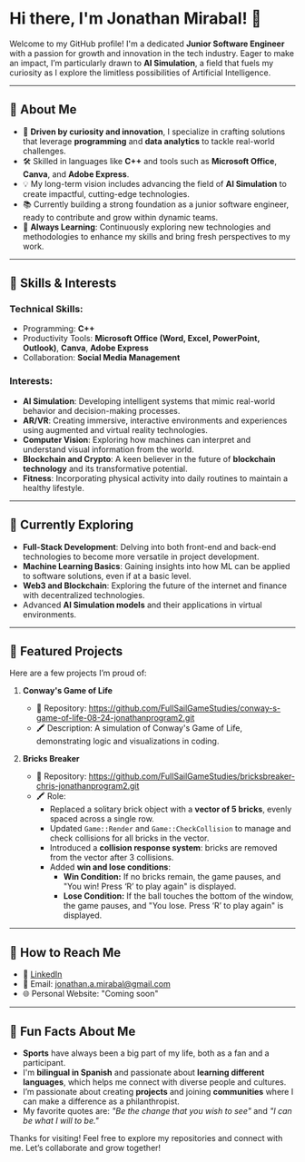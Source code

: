 # Hi there, I'm Jonathan Mirabal! 👋

Welcome to my GitHub profile! I'm a dedicated **Junior Software Engineer** with a passion for growth and innovation in the tech industry. Eager to make an impact, I’m particularly drawn to **AI Simulation**, a field that fuels my curiosity as I explore the limitless possibilities of Artificial Intelligence.


---

## 🚀 About Me
- 🌟 **Driven by curiosity and innovation**, I specialize in crafting solutions that leverage **programming** and **data analytics** to tackle real-world challenges.
- 🛠️ Skilled in languages like **C++** and tools such as **Microsoft Office**, **Canva**, and **Adobe Express**.
- 💡 My long-term vision includes advancing the field of **AI Simulation** to create impactful, cutting-edge technologies.
- 📚 Currently building a strong foundation as a junior software engineer, ready to contribute and grow within dynamic teams.
- 📖 **Always Learning**: Continuously exploring new technologies and methodologies to enhance my skills and bring fresh perspectives to my work.

---

## 🔧 Skills & Interests
### Technical Skills:
- Programming: **C++**
- Productivity Tools: **Microsoft Office (Word, Excel, PowerPoint, Outlook)**, **Canva**, **Adobe Express**
- Collaboration: **Social Media Management**

### Interests:
- **AI Simulation**: Developing intelligent systems that mimic real-world behavior and decision-making processes.
- **AR/VR**: Creating immersive, interactive environments and experiences using augmented and virtual reality technologies.
- **Computer Vision**: Exploring how machines can interpret and understand visual information from the world.
- **Blockchain and Crypto**: A keen believer in the future of **blockchain technology** and its transformative potential.
- **Fitness**: Incorporating physical activity into daily routines to maintain a healthy lifestyle.

---

## 🌱 Currently Exploring
- **Full-Stack Development**: Delving into both front-end and back-end technologies to become more versatile in project development.
- **Machine Learning Basics**: Gaining insights into how ML can be applied to software solutions, even if at a basic level.
- **Web3 and Blockchain**: Exploring the future of the internet and finance with decentralized technologies.
- Advanced **AI Simulation models** and their applications in virtual environments.  

---

## 📂 Featured Projects
Here are a few projects I’m proud of:

1. **Conway's Game of Life**
   - 📌 Repository: https://github.com/FullSailGameStudies/conway-s-game-of-life-08-24-jonathanprogram2.git
   - 🖍️ Description: A simulation of Conway's Game of Life, demonstrating logic and visualizations in coding.

2. **Bricks Breaker**
   - 📌 Repository: https://github.com/FullSailGameStudies/bricksbreaker-chris-jonathanprogram2.git
   - 🖍️ Role:
      - Replaced a solitary brick object with a **vector of 5 bricks**, evenly spaced across a single row.
     - Updated `Game::Render` and `Game::CheckCollision` to manage and check collisions for all bricks in the vector.
     - Introduced a **collision response system**: bricks are removed from the vector after 3 collisions.
     - Added **win and lose conditions**:
       - **Win Condition:** If no bricks remain, the game pauses, and "You win! Press ‘R’ to play again" is displayed.
       - **Lose Condition:** If the ball touches the bottom of the window, the game pauses, and "You lose. Press ‘R’ to play again" is displayed.

---

## 📧 How to Reach Me
- 💼 [LinkedIn](https://www.linkedin.com/in/jonathanmirabal)
- 📧 Email: [jonathan.a.mirabal@gmail.com](mailto:jonathan.a.mirabal@gmail.com)
- 🌐 Personal Website: "Coming soon"

---

## 🌟 Fun Facts About Me
- **Sports** have always been a big part of my life, both as a fan and a participant.
- I'm **bilingual in Spanish** and passionate about **learning different languages**, which helps me connect with diverse people and cultures.
- I’m passionate about creating **projects** and joining **communities** where I can make a difference as a philanthropist.
- My favorite quotes are: *"Be the change that you wish to see"* and *"I can be what I will to be."*

Thanks for visiting! Feel free to explore my repositories and connect with me. Let’s collaborate and grow together!
